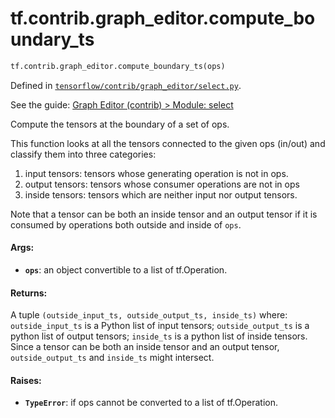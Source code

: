 <div itemscope itemtype="http://developers.google.com/ReferenceObject">
<meta itemprop="name" content="tf.contrib.graph_editor.compute_boundary_ts" />
<meta itemprop="path" content="Stable" />
</div>

# tf.contrib.graph_editor.compute_boundary_ts

``` python
tf.contrib.graph_editor.compute_boundary_ts(ops)
```



Defined in [`tensorflow/contrib/graph_editor/select.py`](https://www.tensorflow.org/code/tensorflow/contrib/graph_editor/select.py).

See the guide: [Graph Editor (contrib) > Module: select](../../../../../api_guides/python/contrib.graph_editor.md#Module_select)

Compute the tensors at the boundary of a set of ops.

This function looks at all the tensors connected to the given ops (in/out)
and classify them into three categories:
1) input tensors: tensors whose generating operation is not in ops.
2) output tensors: tensors whose consumer operations are not in ops
3) inside tensors: tensors which are neither input nor output tensors.

Note that a tensor can be both an inside tensor and an output tensor if it is
consumed by operations both outside and inside of `ops`.

#### Args:

* <b>`ops`</b>: an object convertible to a list of tf.Operation.

#### Returns:

A tuple `(outside_input_ts, outside_output_ts, inside_ts)` where:
  `outside_input_ts` is a Python list of input tensors;
  `outside_output_ts` is a python list of output tensors;
  `inside_ts` is a python list of inside tensors.
Since a tensor can be both an inside tensor and an output tensor,
`outside_output_ts` and `inside_ts` might intersect.

#### Raises:

* <b>`TypeError`</b>: if ops cannot be converted to a list of tf.Operation.